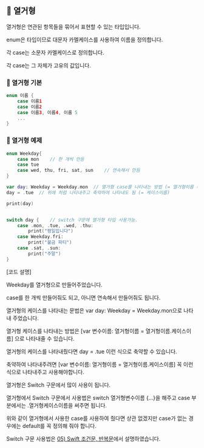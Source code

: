 
## 📌 열거형

열거형은 연관된 항목들을 묶어서 표현할 수 있는 타입입니다.

enum은 타입이므로 대문자 카멜케이스를 사용하여 이름을 정의합니다.

각 case는 소문자 카멜케이스로 정의합니다.

각 case는 그 자체가 고유의 값입니다.

### 📐 열거형 기본

```swift
enum 이름 {
    case 이름1
    case 이름2
    case 이름3, 이름4, 이름 5
    ...
}
```

### 📐 열거형 예제

```swift
enum Weekday{
    case mon	// 한 개씩 만듬
    case tue
    case wed, thu, fri, sat, sun	// 연속해서 만듬
}

var day: Weekday = Weekday.mon	// 열거형 case를 나타내는 방법 (= 열거형이름 케이스이름)
day = .tue	// 위에 처럼 나타내주고 축약하여 나타내도 됨 (= 케이스이름)

print(day)


switch day {	// switch 구문에 열거형 타입 사용가능.
    case .mon, .tue, .wed, .thu:
    	print("평일입니다")
    case Weekday.fri:
    	print("불금 파티")
    case .sat, .sun:
    	print("주말")
}
```

[코드 설명]

Weekday를 열거형으로 만들어주었습니다.

case를 한 개씩 만들어줘도 되고, 아니면 연속해서 만들어줘도 됩니다.

열거형의 케이스를 나타내는 문법은 var day: Weekday = Weekday.mon으로 나타내 주었습니다.

열거형 케이스를 나타내는 방법은 [var 변수이름: 열거형이름 = 열거형이름.케이스이름] 으로 나타내줄 수 있습니다.


열거형의 케이스를 나타내줬다면 day = .tue 이런 식으로 축약할 수 있습니다.

축약하여 나타내주려면 [var 변수이름: 열거형이름 = 열거형이름.케이스이름] 꼭 이런식으로 나타내주고 사용해야합니다.

열거형은 Switch 구문에서 많이 사용이 됩니다.

열거형에서 Switch 구문에서 사용법은 switch 열거형변수이름 {...}을 해주고 case 부분에서는 .열거형케이스이름을 써주면 됩니다.

위와 같이 열거형에서 사용한 case를 사용하여 줬다면 상관 없겠지만 case가 없는 경우에는 default를 꼭 정의해 줘야 합니다.


Switch 구문 사용법은 [05) Swift 조건문, 반복문](https://velog.io/@jkang4531/05-Swift-%EC%A1%B0%EA%B1%B4%EB%AC%B8-%EB%B0%98%EB%B3%B5%EB%AC%B8)에서 설명하였습니다.


